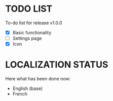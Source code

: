 # TODO LIST
To-do list for release v1.0.0
- [x] Basic functionality
- [ ] Settings page
- [x] Icon

# LOCALIZATION STATUS

Here what has been done now:

- English (base)
- French